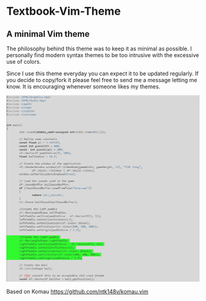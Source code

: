 # Textbook-Vim-Theme
## A minimal Vim theme

The philosophy behind this theme was to keep it as minimal as possible. 
I personally find modern syntax themes to be too intrusive with the excessive use of colors. 

Since I use this theme everyday you can expect it to be updated regularly. If you decide to copy/fork it please feel free to send me a message letting me know. It is encouraging whenever someone likes my themes.

![C++ Pong Vim theme demo](https://raw.githubusercontent.com/in-just/Textbook-Vim-Theme/master/screenz/TextBoook%20Theme.PNG)

Based on Komau https://github.com/ntk148v/komau.vim
